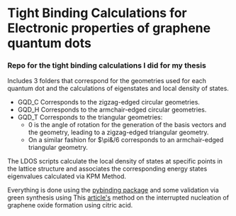 # Tight Binding Calculations for Electronic properties of graphene quantum dots

### Repo for the tight binding calculations I did for my thesis 

Includes 3 folders that correspond for the geometries used for each quantum dot and the calculations of eigenstates and local density of states.

- GQD_C Corresponds to the zigzag-edged circular geometries.
- GQD_H Corresponds to the armchair-edged circular geometries.
- GQD_T Corresponds to the triangular geometries:
    - 0 is the angle of rotation for the generation of the basis vectors and the geometry, leading to a zigzag-edged triangular geometry.
    - On a similar fashion for $\pi&/6 corresponds to an armchair-edged triangular geometry.

The LDOS scripts calculate the local density of states at specific points in the lattice structure and associates the corresponding energy states eigenvalues calculated via KPM Method.

Everything is done using the [pybinding package](https://docs.pybinding.site/en/stable/index.html) and some validation via green synthesis using This [article's](https://www.sciencedirect.com/science/article/abs/pii/S0008622312005088#:~:text=GQDs%20are%20graphene%20sheets%20smaller,activity%20when%20compared%20with%20GO.) method on the interrupted nucleation of graphene oxide formation using citric acid. 